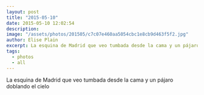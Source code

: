 ```yaml
---
layout: post
title: "2015-05-10"
date: 2015-05-10 12:02:54
description: 
image: "/assets/photos/201505/c7c07e460aa5054cbc1e8cb9d463f5f2.jpg"
author: Elise Plain
excerpt: La esquina de Madrid que veo tumbada desde la cama y un pájaro doblando el cielo
tags: 
  - photos
  - all
---
```


La esquina de Madrid que veo tumbada desde la cama y un pájaro doblando el cielo
<p></p>
